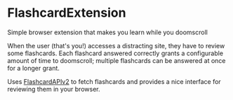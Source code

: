 # FlashcardExtension

Simple browser extension that makes you learn while you doomscroll 


When the user (that's you!) accesses a distracting site, they have to review some flashcards. Each flashcard answered correctly grants a configurable amount of time to doomscroll; multiple flashcards can be answered at once for a longer grant.

Uses [FlashcardAPIv2](https://github.com/blobsey/FlashcardAPIv2) to fetch flashcards and provides a nice interface for reviewing them in your browser.


